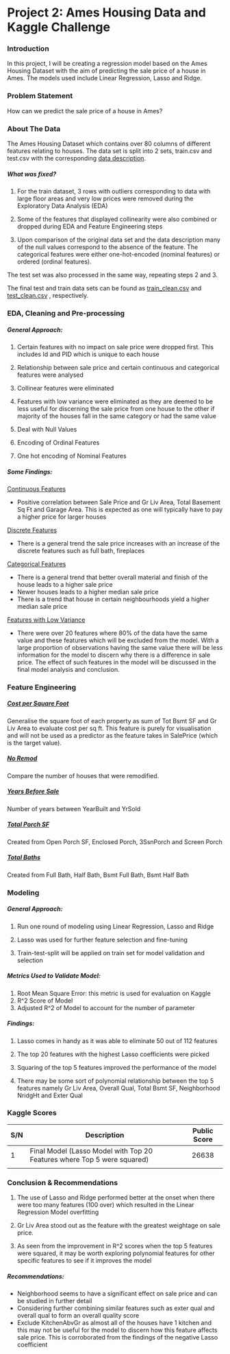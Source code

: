 # Project  2: Ames Housing Data and Kaggle Challenge

### Introduction

In this project, I will be creating a regression model based on the Ames Housing Dataset with the aim of predicting the sale price of a house in Ames.  The models used include Linear Regression, Lasso and Ridge.  

### Problem Statement 

How can we predict the sale price of a house in Ames?

### About The Data

The Ames Housing Dataset which contains over 80 columns of different features relating to houses. The data set is split into 2 sets, train.csv and test.csv with the corresponding [data description](http://jse.amstat.org/v19n3/decock/DataDocumentation.txt).

##### What was fixed?

1. For the train dataset, 3 rows with outliers corresponding to data with large floor areas and very low prices were removed during the Exploratory Data Analysis (EDA)

2. Some of the features that displayed collinearity were also combined or dropped during EDA and Feature Engineering steps

3. Upon comparison of the original data set and the data description many of the null values correspond to the absence of the feature. The categorical features were either one-hot-encoded (nominal features) or ordered (ordinal features).

The test set was also processed in the same way, repeating steps 2 and 3. 

The final test and train data sets can be found as [train_clean.csv](./datasets/train_clean.csv) and [test_clean.csv](./datasets/test_clean.csv) , respectively. 

### EDA, Cleaning and Pre-processing

##### General Approach: 

1. Certain features with no impact on sale price were dropped first. This includes Id and PID which is unique to each house

2. Relationship between sale price and certain continuous and categorical features were analysed

3. Collinear features were eliminated
4. Features with low variance were eliminated as they are deemed to be less useful for discerning the sale price from one house to the other if majority of the houses fall in the same category or had the same value
5. Deal with Null Values 
6. Encoding of Ordinal Features
7. One hot encoding of Nominal Features

##### Some Findings:

<u>Continuous Features</u>

- Positive correlation between Sale Price and Gr Liv Area, Total Basement Sq Ft and Garage Area. This is expected as one will typically have to pay a higher price for larger houses

<u>Discrete Features</u>

- There is a general trend the sale price increases with an increase of the discrete features such as full bath, fireplaces

<u>Categorical Features</u>

- There is a general trend that better overall material and finish of the house leads to a higher sale price
- Newer houses leads to a higher median sale price
- There is a trend that house in certain neighbourhoods yield a higher median sale price

<u>Features with Low Variance</u>

- There were over 20 features where 80% of the data have the same value and these features  which will be excluded from the model. With a large proportion of observations having the same value there will be less information for the model to discern why there is a difference in sale price. The effect of such features in the model will be discussed in the final model analysis and conclusion. 



### Feature Engineering

##### <u>Cost per Square Foot</u>

Generalise the square foot of each property as sum of Tot Bsmt SF and Gr Liv Area to evaluate cost per sq ft. This feature is purely for visualisation and will not be used as a predictor as the feature takes in SalePrice (which is the target value).

##### <u>No Remod</u>

Compare the number of houses that were remodified. 

##### <u>Years Before Sale</u>

Number of years between YearBuilt and YrSold

##### <u>Total Porch SF</u>

Created from Open Porch SF, Enclosed Porch, 3SsnPorch and Screen Porch 

##### <u>Total Baths</u>

Created from Full Bath, Half Bath, Bsmt Full Bath, Bsmt Half Bath



### Modeling

##### General Approach: 

1. Run one round of modeling using Linear Regression, Lasso and Ridge

2. Lasso was used for further feature selection and fine-tuning

3. Train-test-split will be applied on train set for model validation and selection

##### Metrics Used to Validate Model:

1. Root Mean Square Error: this metric is used for evaluation on Kaggle 
2. R^2 Score of Model
3. Adjusted R^2 of Model to account for the number of parameter

##### Findings:

1. Lasso comes in handy as it was able to eliminate 50 out of 112 features

2. The top 20 features with the highest Lasso coefficients were picked 

3. Squaring of the top 5 features improved the performance of the model

4. There may be some sort of polynomial relationship between the top 5 features namely Gr Liv Area, Overall Qual, Total Bsmt SF, Neighborhood NridgHt and Exter Qual

   

### Kaggle Scores

| S/N  | Description                                                  | Public Score |
| ---- | ------------------------------------------------------------ | :----------: |
| 1    | Final Model  (Lasso Model with Top 20 Features where Top 5 were squared) |    26638     |
|      |                                                              |              |



### Conclusion & Recommendations 

1. The use of Lasso and Ridge performed better at the onset when there were too many features (100 over) which resulted in the Linear Regression Model overfitting 

2. Gr Liv Area stood out as the feature with the greatest weightage on sale price.

3. As seen from the improvement in R^2 scores when the top 5 features were squared, it may be worth exploring polynomial features for other specific features to see if it improves the model

##### Recommendations: 

- Neighborhood seems to have a significant effect on sale price and can be studied in further detail
- Considering further combining similar features such as exter qual and  overall qual to form an overall quality score
- Exclude KitchenAbvGr as almost all of the houses have 1 kitchen and this may not be useful for the model to discern how this feature affects sale price. This is corroborated from the findings of the negative Lasso coefficient

